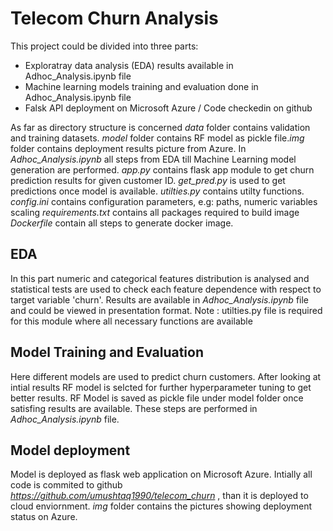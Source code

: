 # Telecom Churn Analysis

This project could be divided into three parts:
- Exploratray data analysis (EDA) results available in Adhoc_Analysis.ipynb file
- Machine learning models training and evaluation done in Adhoc_Analysis.ipynb file
- Falsk API deployment on Microsoft Azure / Code checkedin on github

As far as directory structure is concerned *data* folder contains validation and training datasets. *model* folder contains RF model as pickle file.*img* folder contains deployment results picture from Azure.
In *Adhoc_Analysis.ipynb* all steps from EDA till Machine Learning model generation are performed.
*app.py* contains flask app module to get churn prediction results for given customer ID.
*get_pred.py* is used to get predictions once model is available.
*utilties.py* contains utilty functions.
*config.ini* contains configuration parameters, e.g: paths, numeric variables scaling
*requirements.txt* contains all packages required to build image
*Dockerfile* contain all steps to generate docker image. 

## EDA
In this part numeric and categorical features distribution is analysed and statistical tests are used to check each feature
dependence with respect to target variable 'churn'. Results are available in *Adhoc_Analysis.ipynb* file and could be viewed in presentation format. 
Note : utilties.py file is required for this module where all necessary functions are available

## Model Training and Evaluation
Here different models are used to predict churn customers. After looking at intial results RF model is selcted for further hyperparameter tuning to get better results. RF Model is saved as pickle file under model folder once satisfing results are available.
These steps are performed in *Adhoc_Analysis.ipynb* file.

## Model deployment
Model is deployed as flask web application on Microsoft Azure. Intially all code is commited to github *https://github.com/umushtaq1990/telecom_churn* , than it is deployed to cloud enviornment. *img* folder contains the pictures showing deployment status on Azure.

